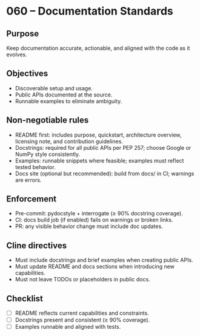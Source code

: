 # 060 – Documentation Standards

## Purpose
Keep documentation accurate, actionable, and aligned with the code as it evolves.

## Objectives
- Discoverable setup and usage.
- Public APIs documented at the source.
- Runnable examples to eliminate ambiguity.

## Non-negotiable rules
- README first: includes purpose, quickstart, architecture overview, licensing note, and contribution guidelines.
- Docstrings: required for all public APIs per PEP 257; choose Google or NumPy style consistently.
- Examples: runnable snippets where feasible; examples must reflect tested behavior.
- Docs site (optional but recommended): build from docs/ in CI; warnings are errors.

## Enforcement
- Pre-commit: pydocstyle + interrogate (≥ 90% docstring coverage).
- CI: docs build job (if enabled) fails on warnings or broken links.
- PR: any visible behavior change must include doc updates.

## Cline directives
- Must include docstrings and brief examples when creating public APIs.
- Must update README and docs sections when introducing new capabilities.
- Must not leave TODOs or placeholders in public docs.

## Checklist
- [ ] README reflects current capabilities and constraints.
- [ ] Docstrings present and consistent (≥ 90% coverage).
- [ ] Examples runnable and aligned with tests.
